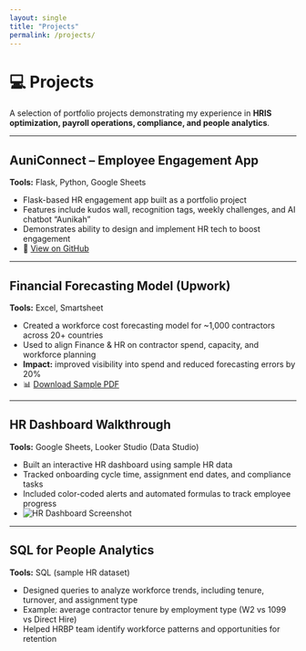 ```yaml
---
layout: single
title: "Projects"
permalink: /projects/
---
```


# 💻 Projects  

A selection of portfolio projects demonstrating my experience in **HRIS optimization, payroll operations, compliance, and people analytics**.  

---

## AuniConnect – Employee Engagement App  
**Tools:** Flask, Python, Google Sheets  
- Flask-based HR engagement app built as a portfolio project  
- Features include kudos wall, recognition tags, weekly challenges, and AI chatbot “Aunikah”  
- Demonstrates ability to design and implement HR tech to boost engagement  
- 🔗 [View on GitHub](https://github.com/yourrepo/auniconnect)  

---

## Financial Forecasting Model (Upwork)  
**Tools:** Excel, Smartsheet  
- Created a workforce cost forecasting model for ~1,000 contractors across 20+ countries  
- Used to align Finance & HR on contractor spend, capacity, and workforce planning  
- **Impact:** improved visibility into spend and reduced forecasting errors by 20%  
- 📊 [Download Sample PDF](../assets/financial-forecasting-sample.pdf)  

---

## HR Dashboard Walkthrough  
**Tools:** Google Sheets, Looker Studio (Data Studio)  
- Built an interactive HR dashboard using sample HR data  
- Tracked onboarding cycle time, assignment end dates, and compliance tasks  
- Included color-coded alerts and automated formulas to track employee progress  
- ![HR Dashboard Screenshot](../assets/dashboard-sample.png)  

---

## SQL for People Analytics  
**Tools:** SQL (sample HR dataset)  
- Designed queries to analyze workforce trends, including tenure, turnover, and assignment type  
- Example: average contractor tenure by employment type (W2 vs 1099 vs Direct Hire)  
- Helped HRBP team identify workforce patterns and opportunities for retention  
